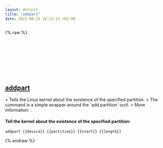 ```yaml
---
layout: default
title: "addpart"
date: 2021-06-25 18:12:13 +02:00
---
```

{% raw %}
<h2 id="addpart">
  <a href="/en/linux/addpart.html">addpart</a> <a href="#addpart"><svg class="icon">
    <use href="/assets/images/unicode_sprite.svg#link" />
  </svg></a>
</h2>
> Tells the Linux kernel about the existence of the specified partition.
> The command is a simple wrapper around the `add partition` ioctl.
> More information: <https://manned.org/addpart>.

#### Tell the kernel about the existence of the specified partition:
```shell
addpart {{device}} {{partition}} {{start}} {{length}}
```
{% endraw %}